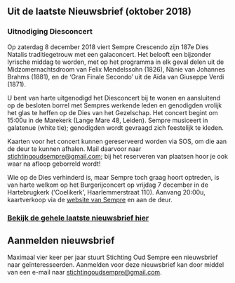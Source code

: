 ## Uit de laatste Nieuwsbrief (oktober 2018)

### Uitnodiging Diesconcert

Op zaterdag 8 december 2018 viert Sempre Crescendo zijn 187e Dies Natalis traditiegetrouw met een galaconcert. Het belooft een bijzonder lyrische middag te worden, met op het programma in elk geval delen uit de Midzomernachtsdroom van Felix Mendelssohn (1826), Nänie van Johannes Brahms (1881), en de ‘Gran Finale Secondo’ uit de Aïda van Giuseppe Verdi (1871).

U bent van harte uitgenodigd het Diesconcert bij te wonen en aansluitend op de besloten borrel met Sempres werkende leden en genodigden vrolijk het glas te heffen op de Dies van het Gezelschap. Het concert begint om 15:00u in de Marekerk (Lange Mare 48, Leiden). Sempre musiceert in galatenue (white tie); genodigden wordt gevraagd zich feestelijk te kleden.

Kaarten voor het concert kunnen gereserveerd worden via SOS, om die aan de deur te kunnen afhalen. Mail daarvoor naar stichtingoudsempre@gmail.com; bij het reserveren van plaatsen hoor je ook waar na afloop geborreld wordt! 

Wie op de Dies verhinderd is, maar Sempre toch graag hoort optreden, is van harte welkom op het Burgerijconcert op vrijdag 7 december in de Hartebrugkerk ('Coelikerk', Haarlemmerstraat 110). Aanvang 20:00u, kaartverkoop via de [website van Sempre](www.smgsemprecrescendo.nl) en aan de deur.

### [Bekijk de gehele laatste nieuwsbrief hier](https://mailchi.mp/50b2df74e367/stichting-oud-sempre-nieuwsbrief-najaar-2018)

## Aanmelden nieuwsbrief

Maximaal vier keer per jaar stuurt Stichting Oud Sempre een nieuwsbrief naar geïnteresseerden. Aanmelden voor deze nieuwsbrief kan door middel van een e-mail naar stichtingoudsempre@gmail.com. 

